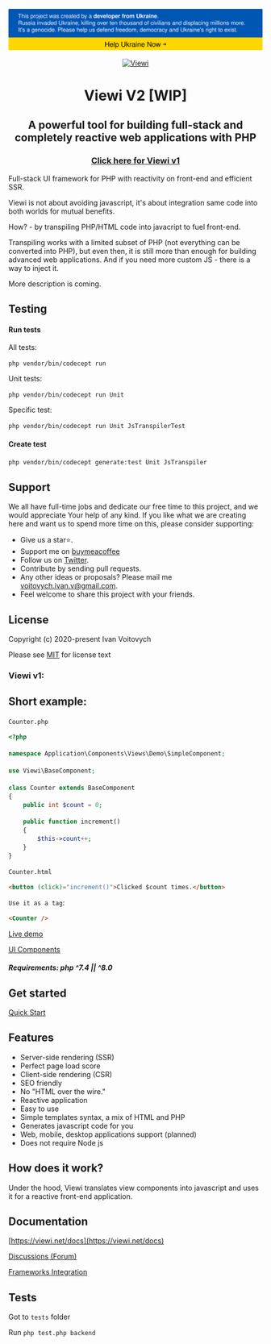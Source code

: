 [![Stand With Ukraine](https://raw.githubusercontent.com/vshymanskyy/StandWithUkraine/main/banner-direct-single.svg)](https://stand-with-ukraine.pp.ua)

<p align="center"><a href="https://github.com/viewi/viewi#logo"><img src="https://dev.viewi.net/logo.svg" alt="Viewi" height="180"/></a></p>
<h1 align="center">Viewi V2 [WIP]</h1>
<h2 align="center">A powerful tool for building full-stack and completely reactive web applications with PHP</h2>


<h3 align="center"><a href="https://github.com/viewi/viewi/tree/v1">Click here for Viewi v1</a></h3>

Full-stack UI framework for PHP with reactivity on front-end and efficient SSR.

Viewi is not about avoiding javascript, it's about integration same code into both worlds for mutual benefits.

How? - by transpiling PHP/HTML code into javacript to fuel front-end.

Transpiling works with a limited subset of PHP (not everything can be converted into PHP), but even then, it is still more than enough for building advanced web applications. And if you need more custom JS - there is a way to inject it.

More description is coming.

Testing
--------

#### Run tests

All tests:

`php vendor/bin/codecept run`

Unit tests:

`php vendor/bin/codecept run Unit`

Specific test:

`php vendor/bin/codecept run Unit JsTranspilerTest`


#### Create test

`php vendor/bin/codecept generate:test Unit JsTranspiler`


Support
--------

We all have full-time jobs and dedicate our free time to this project, and we would appreciate Your help of any kind. If you like what we are creating here and want us to spend more time on this, please consider supporting:

 - Give us a star⭐.
 - Support me on [buymeacoffee](https://www.buymeacoffee.com/ivan.v)
 - Follow us on [Twitter](https://twitter.com/viewiphp).
 - Contribute by sending pull requests.
 - Any other ideas or proposals? Please mail me voitovych.ivan.v@gmail.com.
 - Feel welcome to share this project with your friends.


License
--------

Copyright (c) 2020-present Ivan Voitovych

Please see [MIT](/LICENSE) for license text


### Viewi v1:

Short example:
--------
`Counter.php`
```php
<?php

namespace Application\Components\Views\Demo\SimpleComponent;

use Viewi\BaseComponent;

class Counter extends BaseComponent
{
    public int $count = 0;

    public function increment()
    {
        $this->count++;
    }
}
```
`Counter.html` 
```html
<button (click)="increment()">Clicked $count times.</button>
```
`Use it as a tag`:
```html
<Counter />
```
[Live demo](https://viewi.net/)

[UI Components](https://ui.viewi.net/)

#### *Requirements: php ^7.4 || ^8.0*

Get started
-----------
[Quick Start](https://viewi.net/docs)

Features
----------------
- Server-side rendering (SSR)
- Perfect page load score
- Client-side rendering (CSR)
- SEO friendly
- No "HTML over the wire."
- Reactive application
- Easy to use
- Simple templates syntax, a mix of HTML and PHP
- Generates javascript code for you
- Web, mobile, desktop applications support (planned)
- Does not require Node js

## How does it work?

Under the hood, Viewi translates view components into javascript and uses it for a reactive front-end application.

## Documentation

[https://viewi.net/docs](https://viewi.net/docs)

[Discussions (Forum)](https://github.com/viewi/viewi/discussions)

[Frameworks Integration](https://viewi.net/docs/integrations)

## Tests

Got to `tests` folder

Run `php test.php backend`
